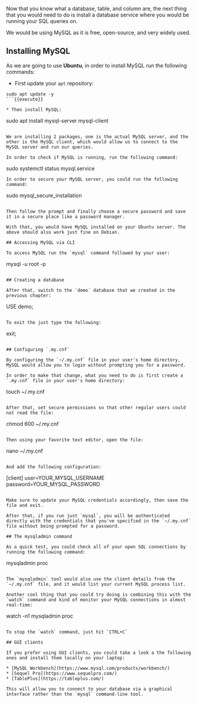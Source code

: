 Now that you know what a database, table, and column are, the next thing that you would need to do is install a database service where you would be running your SQL queries on.

We would be using MySQL as it is free, open-source, and very widely used.

## Installing MySQL

As we are going to use **Ubuntu**, in order to install MySQL run the following commands:

* First update your `apt` repository:

```
sudo apt update -y
```{{execute}}

* Then install MySQL:

```
sudo apt install mysql-server mysql-client
```

We are installing 2 packages, one is the actual MySQL server, and the other is the MySQL client, which would allow us to connect to the MySQL server and run our queries.

In order to check if MySQL is running, run the following command:

```
sudo systemctl status mysql.service
```{{execute}}
In order to secure your MySQL server, you could run the following command:

```
sudo mysql_secure_installation
```{{execute}}

Then follow the prompt and finally choose a secure password and save it in a secure place like a password manager.

With that, you would have MySQL installed on your Ubuntu server. The above should also work just fine on Debian.

## Accessing MySQL via CLI

To access MySQL run the `mysql` command followed by your user:

```
mysql -u root -p
```{{execute}}

## Creating a database

After that, switch to the `demo` database that we created in the previous chapter:

```
USE demo;
```{{execute}}

To exit the just type the following:

```
exit;
```{{execute}}

## Configuring `.my.cnf`

By configuring the `~/.my.cnf` file in your user's home directory, MySQL would allow you to login without prompting you for a password.

In order to make that change, what you need to do is first create a `.my.cnf` file in your user's home directory:

```
touch ~/.my.cnf
```{{execute}}

After that, set secure permissions so that other regular users could not read the file:

```
chmod 600 ~/.my.cnf
```{{execute}}

Then using your favorite text editor, open the file:

```
nano ~/.my.cnf
```{{execute}}

And add the following configuration:

```
[client]
user=YOUR_MYSQL_USERNAME
password=YOUR_MYSQL_PASSWORD
```{{copy}}

Make sure to update your MySQL credentials accordingly, then save the file and exit.

After that, if you run just `mysql`, you will be authenticated directly with the credentials that you've specified in the `~/.my.cnf` file without being prompted for a password.

## The mysqladmin command

As a quick test, you could check all of your open SQL connections by running the following command:

```
mysqladmin proc
```{{execute}}

The `mysqladmin` tool would also use the client details from the `~/.my.cnf` file, and it would list your current MySQL process list.

Another cool thing that you could try doing is combining this with the `watch` command and kind of monitor your MySQL connections in almost real-time:

```
watch -n1 mysqladmin proc
```{{execute}}

To stop the `watch` command, just hit `CTRL+C`

## GUI clients

If you prefer using GUI clients, you could take a look a the following ones and install them locally on your laptop:

* [MySQL Workbench](https://www.mysql.com/products/workbench/)
* [Sequel Pro](https://www.sequelpro.com/)
* [TablePlus](https://tableplus.com/)

This will allow you to connect to your database via a graphical interface rather than the `mysql` command-line tool.